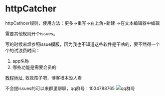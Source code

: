 # httpCatcher
httpCathcer规则，使用方法：更多->重写->右上角+新建 ->在文本编辑器中编辑

需要其他规则开个issues。

写的时候麻烦参照issue模版，因为我也不知道这些软件是干啥的，要不然得一个个的试浪费时间：
1. app名称
2. 哪些功能是需要会员的

[教程地址](https://blog.930113.xyz), 救救孩子吧，博客根本没人看

不会提issues的可以来群里聊聊，qq群号：1034788765
![qq群号](https://s1.ax1x.com/2020/05/16/Yyo0vd.jpg)
